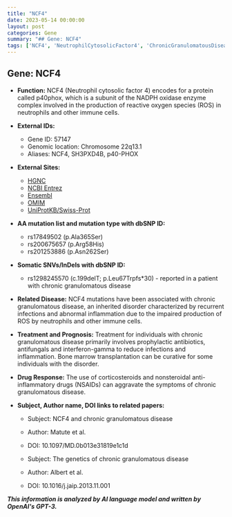 ```yaml
---
title: "NCF4"
date: 2023-05-14 00:00:00
layout: post
categories: Gene
summary: "## Gene: NCF4"
tags: ['NCF4', 'NeutrophilCytosolicFactor4', 'ChronicGranulomatousDisease', 'ROS', 'BoneMarrowTransplantation', 'Immunodeficiency', 'InheritedDisorder', 'GeneticMutation']
---
```


## Gene: NCF4

- **Function:** NCF4 (Neutrophil cytosolic factor 4) encodes for a protein called p40phox, which is a subunit of the NADPH oxidase enzyme complex involved in the production of reactive oxygen species (ROS) in neutrophils and other immune cells.   

- **External IDs:** 
  - Gene ID:  57147
  - Genomic location: Chromosome 22q13.1
  - Aliases: NCF4, SH3PXD4B, p40-PHOX

- **External Sites:**
  - [HGNC](https://www.genenames.org/data/gene-symbol-report/#!/hgnc_id/HGNC:29292)
  - [NCBI Entrez](https://www.ncbi.nlm.nih.gov/gene/57147)
  - [Ensembl](https://www.ensembl.org/Homo_sapiens/Gene/Summary?g=ENSG00000100987;r=22:37334782-37348724)
  - [OMIM](https://omim.org/entry/608512)
  - [UniProtKB/Swiss-Prot](https://www.uniprot.org/uniprot/Q9Y6R0)

- **AA mutation list and mutation type with dbSNP ID:**
  - rs17849502 (p.Ala365Ser)
  - rs200675657 (p.Arg58His)
  - rs201253886 (p.Asn262Ser)

- **Somatic SNVs/InDels with dbSNP ID:**
  - rs1298245570 (c.199delT; p.Leu67Trpfs*30) - reported in a patient with chronic granulomatous disease

- **Related Disease:** NCF4 mutations have been associated with chronic granulomatous disease, an inherited disorder characterized by recurrent infections and abnormal inflammation due to the impaired production of ROS by neutrophils and other immune cells.

- **Treatment and Prognosis:** Treatment for individuals with chronic granulomatous disease primarily involves prophylactic antibiotics, antifungals and interferon-gamma to reduce infections and inflammation. Bone marrow transplantation can be curative for some individuals with the disorder.

- **Drug Response:** The use of corticosteroids and nonsteroidal anti-inflammatory drugs (NSAIDs) can aggravate the symptoms of chronic granulomatous disease.

- **Subject, Author name, DOI links to related papers:** 
  - Subject: NCF4 and chronic granulomatous disease
  - Author: Matute et al.
  - DOI: 10.1097/MD.0b013e31819e1c1d
  
  - Subject: The genetics of chronic granulomatous disease
  - Author: Albert et al.
  - DOI: 10.1016/j.jaip.2013.11.001

**_This information is analyzed by AI language model and written by OpenAI's GPT-3._**
